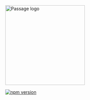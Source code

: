 <img src="https://assets.website-files.com/611bef56e0906b4f195e5adc/6143c10e1d92181a95f86048_PassageLogo.svg" alt="Passage logo" style="width:250px;"/>

[![npm version](https://badge.fury.io/js/@passageidentity%2Fpassage-js.svg)](https://badge.fury.io/js/@passageidentity%2Fpassage-js)
